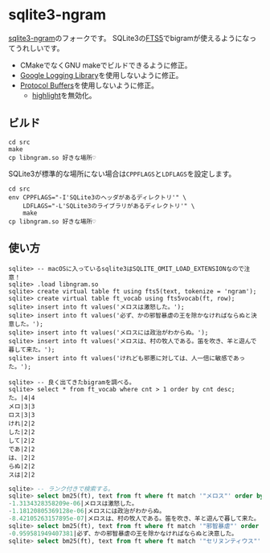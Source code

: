 # sqlite3-ngram

[sqlite3-ngram](https://github.com/leiless/sqlite3-ngram)のフォークです。
SQLite3の[FTS5](https://sqlite.org/fts5.html)でbigramが使えるようになってうれしいです。

- CMakeでなくGNU makeでビルドできるように修正。
- [Google Logging Library](https://github.com/google/glog)を使用しないように修正。
- [Protocol Buffers](https://github.com/protocolbuffers/protobuf)を使用しないように修正。
    - [highlight](https://sqlite.org/fts5.html#the_highlight_function)を無効化。

## ビルド

```
cd src
make
cp libngram.so 好きな場所♡
```

SQLite3が標準的な場所にない場合は`CPPFLAGS`と`LDFLAGS`を設定します。

```
cd src
env CPPFLAGS="-I'SQLite3のヘッダがあるディレクトリ'" \
    LDFLAGS="-L'SQLite3のライブラリがあるディレクトリ'" \
    make
cp libngram.so 好きな場所♡
```

## 使い方

```
sqlite> -- macOSに入っているsqlite3はSQLITE_OMIT_LOAD_EXTENSIONなので注意！
sqlite> .load libngram.so
sqlite> create virtual table ft using fts5(text, tokenize = 'ngram');
sqlite> create virtual table ft_vocab using fts5vocab(ft, row);
sqlite> insert into ft values('メロスは激怒した。');
sqlite> insert into ft values('必ず、かの邪智暴虐の王を除かなければならぬと決意した。');
sqlite> insert into ft values('メロスには政治がわからぬ。');
sqlite> insert into ft values('メロスは、村の牧人である。笛を吹き、羊と遊んで暮して来た。');
sqlite> insert into ft values('けれども邪悪に対しては、人一倍に敏感であった。');
```

```
sqlite> -- 良く出てきたbigramを調べる。
sqlite> select * from ft_vocab where cnt > 1 order by cnt desc;
た。|4|4
メロ|3|3
ロス|3|3
けれ|2|2
した|2|2
して|2|2
であ|2|2
は、|2|2
らぬ|2|2
スは|2|2
```

```sql
sqlite> -- ランク付きで検索する。
sqlite> select bm25(ft), text from ft where ft match '"メロス"' order by bm25(ft);
-1.3134328358209e-06|メロスは激怒した。
-1.18120805369128e-06|メロスには政治がわからぬ。
-8.42105263157895e-07|メロスは、村の牧人である。笛を吹き、羊と遊んで暮して来た。
sqlite> select bm25(ft), text from ft where ft match '"邪智暴虐"' order by bm25(ft);
-0.959581949407381|必ず、かの邪智暴虐の王を除かなければならぬと決意した。
sqlite> select bm25(ft), text from ft where ft match '"セリヌンティウス"' order by bm25(ft);
```

